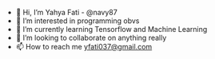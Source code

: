 - 👋 Hi, I’m Yahya Fati - @navy87
- 👀 I’m interested in programming obvs
- 🌱 I’m currently learning Tensorflow and Machine Learning
- 💞️ I’m looking to collaborate on anything really
- 📫 How to reach me yfati037@gmail.com

<!---
navy87/navy87 is a ✨ special ✨ repository because its `README.md` (this file) appears on your GitHub profile.
You can click the Preview link to take a look at your changes.
--->
